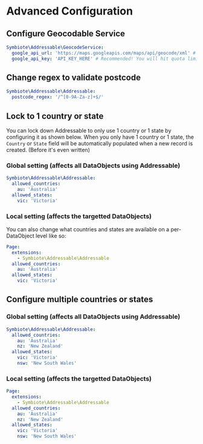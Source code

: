 # Advanced Configuration


## Configure Geocodable Service

```yml
Symbiote\Addressable\GeocodeService:
  google_api_url: 'https://maps.googleapis.com/maps/api/geocode/xml' # This is already defined as the default value.
  google_api_key: 'API_KEY_HERE' # Recommended! You will hit quota limit issues in production without this!
```

## Change regex to validate postcode

```yml
Symbiote\Addressable\Addressable:
  postcode_regex: '/^[0-9A-Za-z]+$/'
```

## Lock to 1 country or state

You can lock down Addressable to only use 1 country or 1 state by configuring it as shown below.
When you only have 1 country or 1 state, the `Country` or `State` field will be automatically populated when a new record is created. (Before it's even written)

### Global setting (affects all DataObjects using Addressable)
```yml
Symbiote\Addressable\Addressable:
  allowed_countries:
    au: 'Australia'
  allowed_states:
    vic: 'Victoria'
```

### Local setting (affects the targetted DataObjects)
You can also change what countries and states are available on a per-DataObject level like so:
```yml
Page:
  extensions:
    - Symbiote\Addressable\Addressable
  allowed_countries:
    au: 'Australia'
  allowed_states:
    vic: 'Victoria'
```


## Configure multiple countries or states

### Global setting (affects all DataObjects using Addressable)

```yml
Symbiote\Addressable\Addressable:
  allowed_countries:
    au: 'Australia'
    nz: 'New Zealand'
  allowed_states:
    vic: 'Victoria'
    nsw: 'New South Wales'
```


### Local setting (affects the targetted DataObjects)
```yml
Page:
  extensions:
    - Symbiote\Addressable\Addressable
  allowed_countries:
    au: 'Australia'
    nz: 'New Zealand'
  allowed_states:
    vic: 'Victoria'
    nsw: 'New South Wales'
```
